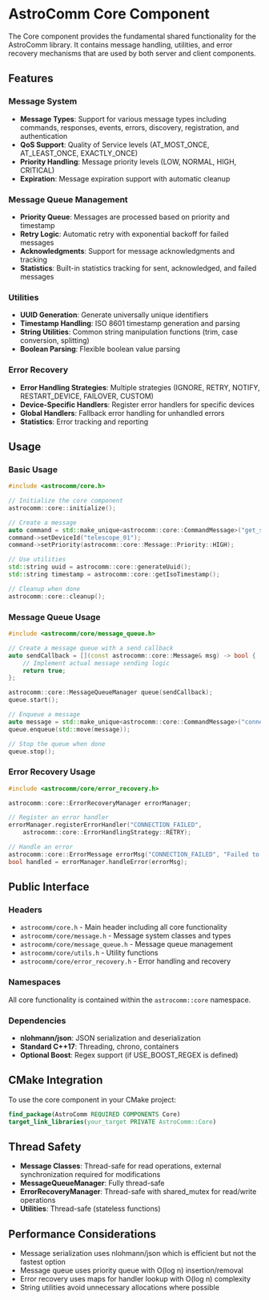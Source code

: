 # AstroComm Core Component

The Core component provides the fundamental shared functionality for the AstroComm library. It contains message handling, utilities, and error recovery mechanisms that are used by both server and client components.

## Features

### Message System

- **Message Types**: Support for various message types including commands, responses, events, errors, discovery, registration, and authentication
- **QoS Support**: Quality of Service levels (AT_MOST_ONCE, AT_LEAST_ONCE, EXACTLY_ONCE)
- **Priority Handling**: Message priority levels (LOW, NORMAL, HIGH, CRITICAL)
- **Expiration**: Message expiration support with automatic cleanup

### Message Queue Management

- **Priority Queue**: Messages are processed based on priority and timestamp
- **Retry Logic**: Automatic retry with exponential backoff for failed messages
- **Acknowledgments**: Support for message acknowledgments and tracking
- **Statistics**: Built-in statistics tracking for sent, acknowledged, and failed messages

### Utilities

- **UUID Generation**: Generate universally unique identifiers
- **Timestamp Handling**: ISO 8601 timestamp generation and parsing
- **String Utilities**: Common string manipulation functions (trim, case conversion, splitting)
- **Boolean Parsing**: Flexible boolean value parsing

### Error Recovery

- **Error Handling Strategies**: Multiple strategies (IGNORE, RETRY, NOTIFY, RESTART_DEVICE, FAILOVER, CUSTOM)
- **Device-Specific Handlers**: Register error handlers for specific devices
- **Global Handlers**: Fallback error handling for unhandled errors
- **Statistics**: Error tracking and reporting

## Usage

### Basic Usage

```cpp
#include <astrocomm/core.h>

// Initialize the core component
astrocomm::core::initialize();

// Create a message
auto command = std::make_unique<astrocomm::core::CommandMessage>("get_status");
command->setDeviceId("telescope_01");
command->setPriority(astrocomm::core::Message::Priority::HIGH);

// Use utilities
std::string uuid = astrocomm::core::generateUuid();
std::string timestamp = astrocomm::core::getIsoTimestamp();

// Cleanup when done
astrocomm::core::cleanup();
```

### Message Queue Usage

```cpp
#include <astrocomm/core/message_queue.h>

// Create a message queue with a send callback
auto sendCallback = [](const astrocomm::core::Message& msg) -> bool {
    // Implement actual message sending logic
    return true;
};

astrocomm::core::MessageQueueManager queue(sendCallback);
queue.start();

// Enqueue a message
auto message = std::make_unique<astrocomm::core::CommandMessage>("connect");
queue.enqueue(std::move(message));

// Stop the queue when done
queue.stop();
```

### Error Recovery Usage

```cpp
#include <astrocomm/core/error_recovery.h>

astrocomm::core::ErrorRecoveryManager errorManager;

// Register an error handler
errorManager.registerErrorHandler("CONNECTION_FAILED",
    astrocomm::core::ErrorHandlingStrategy::RETRY);

// Handle an error
astrocomm::core::ErrorMessage errorMsg("CONNECTION_FAILED", "Failed to connect to device");
bool handled = errorManager.handleError(errorMsg);
```

## Public Interface

### Headers

- `astrocomm/core.h` - Main header including all core functionality
- `astrocomm/core/message.h` - Message system classes and types
- `astrocomm/core/message_queue.h` - Message queue management
- `astrocomm/core/utils.h` - Utility functions
- `astrocomm/core/error_recovery.h` - Error handling and recovery

### Namespaces

All core functionality is contained within the `astrocomm::core` namespace.

### Dependencies

- **nlohmann/json**: JSON serialization and deserialization
- **Standard C++17**: Threading, chrono, containers
- **Optional Boost**: Regex support (if USE_BOOST_REGEX is defined)

## CMake Integration

To use the core component in your CMake project:

```cmake
find_package(AstroComm REQUIRED COMPONENTS Core)
target_link_libraries(your_target PRIVATE AstroComm::Core)
```

## Thread Safety

- **Message Classes**: Thread-safe for read operations, external synchronization required for modifications
- **MessageQueueManager**: Fully thread-safe
- **ErrorRecoveryManager**: Thread-safe with shared_mutex for read/write operations
- **Utilities**: Thread-safe (stateless functions)

## Performance Considerations

- Message serialization uses nlohmann/json which is efficient but not the fastest option
- Message queue uses priority queue with O(log n) insertion/removal
- Error recovery uses maps for handler lookup with O(log n) complexity
- String utilities avoid unnecessary allocations where possible
